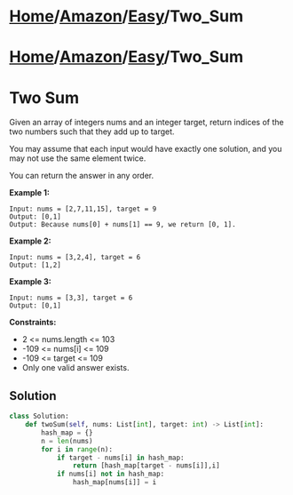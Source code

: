 # [Home](./../../..)/[Amazon](./../..)/[Easy](./..)/Two_Sum
# [Home](./../../..)/[Amazon](./../..)/[Easy](./..)/Two_Sum
<h1>Two Sum</h1>

<p>
Given an array of integers nums and an integer target, return indices of the two numbers such that they add up to target.

You may assume that each input would have exactly one solution, and you may not use the same element twice.

You can return the answer in any order.

</p>

<b>Example 1:</b>

    Input: nums = [2,7,11,15], target = 9
    Output: [0,1]
    Output: Because nums[0] + nums[1] == 9, we return [0, 1].
    
<b>Example 2:</b>

    Input: nums = [3,2,4], target = 6
    Output: [1,2]
    
<b>Example 3:</b>

    Input: nums = [3,3], target = 6
    Output: [0,1]

<b>Constraints:</b>

- 2 <= nums.length <= 103
- -109 <= nums[i] <= 109
- -109 <= target <= 109
- Only one valid answer exists.

<h2>Solution</h2>

```python
class Solution:
    def twoSum(self, nums: List[int], target: int) -> List[int]:
        hash_map = {}
        n = len(nums)
        for i in range(n):
            if target - nums[i] in hash_map:
                return [hash_map[target - nums[i]],i]
            if nums[i] not in hash_map:
                hash_map[nums[i]] = i
```
